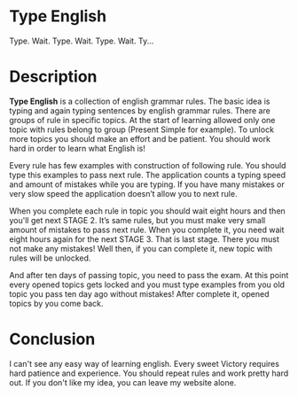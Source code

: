 # Type English

Type. Wait. Type. Wait. Type. Wait. Ty...

# Description

**Type English** is a collection of english grammar rules. The basic idea is typing and again typing sentences by english grammar rules. There are groups of rule in specific topics. At the start of learning allowed only one topic with rules belong to group (Present Simple for example). To unlock more topics you should make an effort and be patient. You should work hard in order to learn what English is!

Every rule has few examples with construction of following rule. You should type this examples to pass next rule. The application counts a typing speed and amount of mistakes while you are typing. If you have many mistakes or very slow speed the application doesn’t allow you to next rule.

When you complete each rule in topic you should wait eight hours and then you'll get next STAGE 2. It’s same rules, but you must make very small amount of mistakes to pass next rule. When you complete it, you need wait eight hours again for the next STAGE 3. That is last stage. There you must not make any mistakes! Well then, if you can complete it, new topic with rules will be unlocked.

And after ten days of passing topic, you need to pass the exam. At this point every opened topics gets locked and you must type examples from you old topic you pass ten day ago without mistakes! After complete it, opened topics by you come back.

# Conclusion

I can't see any easy way of learning english. Every sweet Victory requires hard patience and experience. You should repeat rules and work pretty hard out. If you don't like my idea, you can leave my website alone.

